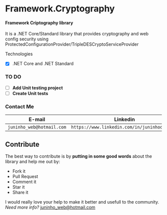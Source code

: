 # Framework.Cryptography
#### Framework Criptography library
It is a .NET Core/Standard library that provides cryptography and web config security using ProtectedConfigurationProvider/TripleDESCryptoServiceProvider

Technologies
- [x] .NET Core and .NET Standard

### TO DO
- [ ] **Add Unit testing project**
- [ ] **Create Unit tests**

### Contact Me
| E-mail                   | Linkedin									 |
| ------------------------ | ------------------------------------------- |
| `juninho_web@hotmail.com`| `https://www.linkedin.com/in/juninhodigital`|

## Contribute
The best way to contribute is by **putting in some good words** about the library and help me out by:

 - Fork it
 - Pull Request
 - Comment it
 - Star it
 - Share it
 
I would really love your help to make it better and usefull to the community.
*Need more info?* juninho_web@hotmail.com


